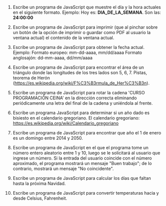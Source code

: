 1. Escribe un programa de JavaScript que muestre el día y la hora actuales en el siguiente formato.
   Ejemplo:
   Hoy es: **DIA_DE_LA_SEMANA**.
   Son las: **24:00:00**

2) Escribe un programa de JavaScript para imprimir (que al pinchar sobre un botón de la opción de imprimir o guardar como PDF al usuario la ventana actual) el contenido de la ventana actual.

3) Escribe un programa de JavaScript para obtener la fecha actual.
   Ejemplo:
   Formato europeo: mm-dd-aaaa, mm/dd/aaaa
   Formato anglosajón: dd-mm-aaaa, dd/mm/aaaa

4. Escribe un programa de JavaScript para encontrar el área de un triángulo donde las longitudes de los tres lados son 5, 6, 7. Pistas, teorema de Herón (https://es.wikipedia.org/wiki/F%C3%B3rmula_de_Her%C3%B3n).

5) Escribe un programa de JavaScript para rotar la cadena 'CURSO PROGRAMACIÓN CEINA' en la dirección correcta eliminando periódicamente una letra del final de la cadena y uniéndola al frente.

6. Escribe un programa JavaScript para determinar si un año dado es bisiesto en el calendario gregoriano. El calendario gregoriano: https://es.wikipedia.org/wiki/Calendario_gregoriano

7) Escribe un programa de JavaScript para encontrar que año el 1 de enero es un domingo entre 2014 y 2050.

8. Escribe un programa de JavaScript en el que el programa tome un número entero aleatorio entre 1 y 10, luego se le solicitará al usuario que ingrese un número. Si la entrada del usuario coincide con el número aproximado, el programa mostrará un mensaje "Buen trabajo"; de lo contrario, mostrará un mensaje "No coincidente".

9) Escribe un programa de JavaScript para calcular los días que faltan hasta la próxima Navidad.

10. Escribe un programa de JavaScript para convertir temperaturas hacia y desde Celsius, Fahrenheit.
